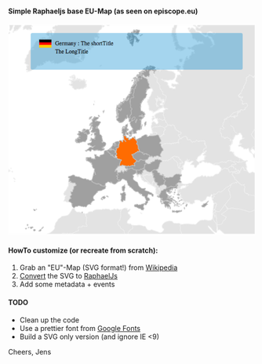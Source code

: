 #### Simple Raphaeljs base EU-Map (as seen on episcope.eu)

![Screenshot](screenshot.png)

#### HowTo customize (or recreate from scratch):

1. Grab an "EU"-Map (SVG format!) from [Wikipedia](https://commons.wikimedia.org/wiki/Category:SVG_maps_of_Europe)
2. [Convert](http://readysetraphael.com/) the SVG to [RaphaelJs](http://raphaeljs.com)
3. Add some metadata + events

#### TODO

* Clean up the code
* Use a prettier font from [Google Fonts](https://www.google.com/fonts)
* Build a SVG only version (and ignore IE <9)

Cheers,
Jens


